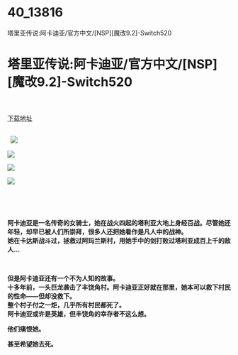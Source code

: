 # 40_13816
塔里亚传说:阿卡迪亚/官方中文/[NSP][魔改9.2]-Switch520
# 塔里亚传说:阿卡迪亚/官方中文/[NSP][魔改9.2]-Switch520
 <br/></br>
[下载地址](https://www.switch520.cc/article/13816 "下载地址")
<br/></br>

<p><strong>&nbsp; <img src="https://www.switch520.cc/muke_img/upload_art_editor_20210515-1_ecb320ead916a84b6d57ac776eb2eb0f.jpg"> </strong></p>
<p><strong><img src="https://www.switch520.cc/muke_img/upload_art_editor_20210515-1_9b9cde7b13f929fa36fe08714033c54b.jpg"></strong></p>
<p><strong><img src="https://www.switch520.cc/muke_img/upload_art_editor_20210515-1_067c5d4b74571c6471c5c0f4e2354e21.jpg"></strong></p>
<p><strong><img src="https://www.switch520.cc/muke_img/upload_art_editor_20210515-1_e8e433a112f6434268942d64635551df.jpg"></strong></p>
<p>&nbsp;</p>
<p>&nbsp;</p>
<p><strong> 阿卡迪亚是一名传奇的女骑士，她在战火四起的塔利亚大地上身经百战。尽管她还年轻，却早已被人们所崇拜，很多人还把她看作是凡人中的战神。</strong><br>
<strong>她在卡达斯战斗过，拯救过阿玛兰斯村，用她手中的剑打败过塔利亚成百上千的敌人…</strong></p>
<p>&nbsp;</p>
<p><strong>但是阿卡迪亚还有一个不为人知的故事。</strong><br>
<strong>十多年前，一头巨龙袭击了丰饶角村。阿卡迪亚正好就在那里，她本可以救下村民的性命——但却没救下。</strong><br>
<strong>整个村子付之一炬，几乎所有村民都死了。</strong><br>
<strong>阿卡迪亚或许是英雄，但丰饶角的幸存者不这么想。</strong></p>
<p><strong>他们痛恨她。</strong></p>
<p><strong>甚至希望她去死。</strong></p>
<p>&nbsp;</p>
